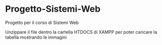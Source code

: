 # Progetto-Sistemi-Web
Progetto per il corso di Sistemi Web


Unzippare il file dentro la cartella  HTDOCS di XAMPP per poter caricare la tabella mostrando le immagini
